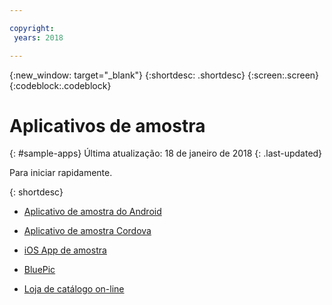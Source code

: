 ```yaml
---

copyright:
 years: 2018

---
```


{:new_window: target="_blank"}
{:shortdesc: .shortdesc}
{:screen:.screen}
{:codeblock:.codeblock}

# Aplicativos de amostra
{: #sample-apps}
Última atualização: 18 de janeiro de 2018
{: .last-updated}

Para iniciar rapidamente.

{: shortdesc}

 - [Aplicativo de amostra do Android](https://github.com/ibm-bluemix-mobile-services/bms-samples-android-hellopush/)
 
 - [Aplicativo de amostra Cordova](https://github.com/ibm-bluemix-mobile-services/bms-samples-cordova-hellopush)
 
 - [iOS App de amostra](https://github.com/ibm-bluemix-mobile-services/bms-samples-swift-hellopush)
 
 - [BluePic](https://github.com/IBM/BluePic)
 
 - [Loja de catálogo on-line](https://github.com/ibm-bluemix-mobile-services/mobiledashboard-storecatalog-backend)
 


